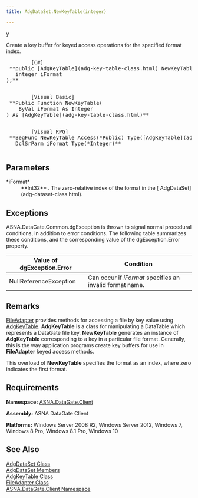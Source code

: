 ```yaml
---
title: AdgDataSet.NewKeyTable(integer)

---
```


y

Create a key buffer for keyed access operations for the specified format index.
<pre class="prettyprint">
        <span class="lang">[C#]</span>
 **public [AdgKeyTable](adg-key-table-class.html) NewKeyTable(
   integer iFormat
);** 
      </pre>
<pre class="prettyprint">
        <span class="lang">[Visual Basic] </span>
 **Public Function NewKeyTable(
    ByVal iFormat As Integer
) As [AdgKeyTable](adg-key-table-class.html)** 
      </pre>
<pre class="prettyprint">
        <span class="lang">[Visual RPG]</span>
 **BegFunc NewKeyTable Access(*Public) Type([AdgKeyTable](adg-key-table-class.html))
   DclSrParm iFormat Type(*Integer)** 
      </pre>

## Parameters

<dl>
        <dt>
 *iFormat* 
        </dt>
        <dd>
 **Int32** . The zero-relative index of the format in the [
							AdgDataSet](adg-dataset-class.html).</dd>
</dl>

## Exceptions

ASNA.DataGate.Common.dgException is thrown to signal normal procedural conditions, in addition to error conditions. The following table summarizes these conditions, and the corresponding value of the dgException.Error property.
<br />



| Value of dgException.Error | Condition |
| ---- | ---- |
| NullReferenceException | Can occur if *iFormat* specifies an invalid format name. |



## Remarks

[FileAdapter](file-adapter-class.html) provides methods for accessing a file by key value using [AdgKeyTable](adg-key-table-class.html). **AdgKeyTable** is a class for manipulating a DataTable which represents a DataGate file key. **NewKeyTable** generates an instance of **AdgKeyTable** corresponding to a key in a particular file format. Generally, this is the way application programs create key buffers for use in **FileAdapter** keyed access methods.

This overload of **NewKeyTable** specifies the format as an index, where zero indicates the first format.
## Requirements

**Namespace:** [ASNA.DataGate.Client](datagate-client-namespace.html) 

**Assembly:** ASNA DataGate Client

**Platforms:** Windows Server 2008 R2, Windows Server 2012, Windows 7, Windows 8 Pro, Windows 8.1 Pro, Windows 10
## See Also


[AdgDataSet Class](adg-dataset-class.html)
      <br />
[AdgDataSet Members](adg-dataset-members.html)
      <br />
[AdgKeyTable Class](adg-key-table-class.html)
      <br />
[FileAdapter Class](file-adapter-class.html)
      <br />
[ASNA.DataGate.Client Namespace](datagate-client-namespace.html)
      <br />


